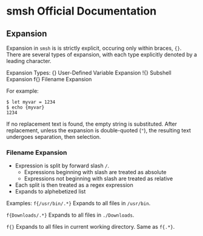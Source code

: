 smsh Official Documentation
===========================

Expansion
---------

Expansion in `smsh` is is strictly explicit, occuring only within braces, `{}`. 
There are several types of expansion, with each type
explicitly denoted by a leading character.

Expansion Types:
    {}          User-Defined Variable Expansion
    !{}         Subshell Expansion
    f{}         Filename Expansion

For example:

```
$ let myvar = 1234
$ echo {myvar}
1234
```

If no replacement text is found, the empty string is substituted.
After replacement, unless the expansion is double-quoted (`"`), 
the resulting text undergoes separation, then selection.


### Filename Expansion

- Expression is split by forward slash `/`.
    - Expressions beginning with slash are treated as absolute
    - Expressions not beginning with slash are treated as relative
- Each split is then treated as a regex expression
- Expands to alphebetized list

Examples:
`f{/usr/bin/.*}`
    Expands to all files in `/usr/bin`.

`f{Downloads/.*}`
    Expands to all files in `./Downloads`.

`f{}`
    Expands to all files in current working directory.
    Same as `f{.*}`.
